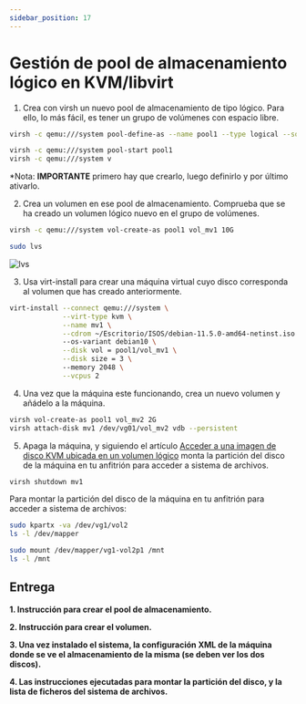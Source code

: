 ```yaml
---
sidebar_position: 17
---
```


# Gestión de pool de almacenamiento lógico en KVM/libvirt

1. Crea con virsh un nuevo pool de almacenamiento de tipo lógico. Para ello, lo más fácil, es tener un grupo de volúmenes con espacio libre.

```bash
virsh -c qemu:///system pool-define-as --name pool1 --type logical --source-name /dev/vg01

virsh -c qemu:///system pool-start pool1
virsh -c qemu:///system v
```

*Nota: **IMPORTANTE** primero hay que crearlo, luego definirlo y por último ativarlo.


2. Crea un volumen en ese pool de almacenamiento. Comprueba que se ha creado un volumen lógico nuevo en el grupo de volúmenes.

```bash
virsh -c qemu:///system vol-create-as pool1 vol_mv1 10G

sudo lvs
```

![lvs](/img/SRI+HLC/taller1SRI7.png)


3. Usa virt-install para crear una máquina virtual cuyo disco corresponda al volumen que has creado anteriormente.

```bash
virt-install --connect qemu:///system \
             --virt-type kvm \
             --name mv1 \
             --cdrom ~/Escritorio/ISOS/debian-11.5.0-amd64-netinst.iso \ 
             --os-variant debian10 \
             --disk vol = pool1/vol_mv1 \
             --disk size = 3 \ 
             --memory 2048 \
             --vcpus 2  

```


4. Una vez que la máquina este funcionando, crea un nuevo volumen y añádelo a la máquina.

```bash
virsh vol-create-as pool1 vol_mv2 2G
virsh attach-disk mv1 /dev/vg01/vol_mv2 vdb --persistent
```


5. Apaga la máquina, y siguiendo el artículo [Acceder a una imagen de disco KVM ubicada en un volumen lógico](https://albertomolina.wordpress.com/2009/12/14/acceder-a-una-imagen-de-disco-kvm-ubicada-en-un-volumen-logico/) monta la partición del disco de la máquina en tu anfitrión para acceder a sistema de archivos.

```bash
virsh shutdown mv1
```

Para montar la partición del disco de la máquina en tu anfitrión para acceder a sistema de archivos:

```bash
sudo kpartx -va /dev/vg1/vol2
ls -l /dev/mapper

sudo mount /dev/mapper/vg1-vol2p1 /mnt
ls -l /mnt
```


## Entrega

**1. Instrucción para crear el pool de almacenamiento.**


**2. Instrucción para crear el volumen.**


**3. Una vez instalado el sistema, la configuración XML de la máquina donde se ve el almacenamiento de la misma (se deben ver los dos discos).**


**4. Las instrucciones ejecutadas para montar la partición del disco, y la lista de ficheros del sistema de archivos.**


